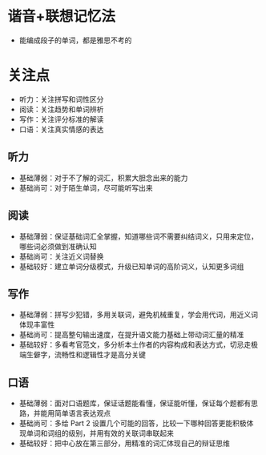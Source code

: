 # 谐音+联想记忆法

* 能编成段子的单词，都是雅思不考的

# 关注点

* 听力：关注拼写和词性区分
* 阅读：关注趋势和单词辨析
* 写作：关注评分标准的解读
* 口语：关注真实情感的表达

## 听力

* 基础薄弱：对于不了解的词汇，积累大胆念出来的能力
* 基础尚可：对于陌生单词，尽可能听写出来

## 阅读

* 基础薄弱：保证基础词汇全掌握，知道哪些词不需要纠结词义，只用来定位，哪些词必须做到准确认知
* 基础尚可：关注近义词替换
* 基础较好：建立单词分级模式，升级已知单词的高阶词义，认知更多词组

## 写作

* 基础薄弱：拼写少犯错，多用关联词，避免机械重复，学会用代词，用近义词体现丰富性
* 基础尚可：提高整句输出速度，在提升语文能力基础上带动词汇量的精准
* 基础较好：多看考官范文，多分析本土作者的内容构成和表达方式，切忌走极端生僻字，流畅性和逻辑性才是高分关键

## 口语

* 基础薄弱：面对口语题库，保证话题能看懂，保证能听懂，保证每个题都有思路，并能用简单语言表达观点
* 基础尚可：多给 Part 2 设置几个可能的回答，比较一下哪种回答更能积极体现单词和词组的级别，并用有效的关联词串联起来
* 基础较好：把中心放在第三部分，用精准的词汇体现自己的辩证思维
